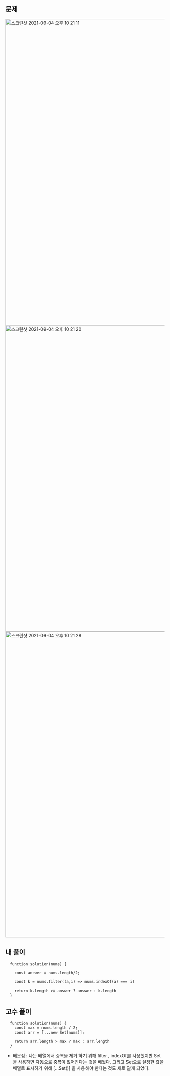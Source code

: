 <h2>문제</h2>

<img width="969" alt="스크린샷 2021-09-04 오후 10 21 11" src="https://user-images.githubusercontent.com/87749134/132095872-3e67acc7-6e81-42f6-b80e-5d0ef3c84d45.png">
<img width="969" alt="스크린샷 2021-09-04 오후 10 21 20" src="https://user-images.githubusercontent.com/87749134/132095878-9b3c6cd7-2ea5-4f87-bb94-1422b26a7b7c.png">
<img width="969" alt="스크린샷 2021-09-04 오후 10 21 28" src="https://user-images.githubusercontent.com/87749134/132095881-41995c0c-c7a1-4bd7-a3f6-22dee60cc31d.png">



<h2>내 풀이</h2>

```
  function solution(nums) {

    const answer = nums.length/2;

    const k = nums.filter((a,i) => nums.indexOf(a) === i)

    return k.length >= answer ? answer : k.length
  }
```

<h2>고수 풀이</h2>

```
  function solution(nums) {
    const max = nums.length / 2;
    const arr = [...new Set(nums)];

    return arr.length > max ? max : arr.length
  }
```

- 배운점 : 나는 배열에서 중복을 제거 하기 위해 filter , indexOf를 사용했지만 Set을 사용하면 자동으로 중복이 없어진다는 것을 배웠다. 그리고 Set으로 설정한 값을 배열로 표시하기 위해 [...Set()] 을 사용해야 한다는 것도 새로 알게 되었다.

 
